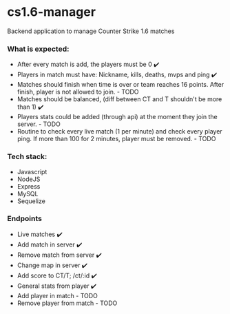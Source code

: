 # cs1.6-manager

Backend application to manage Counter Strike 1.6 matches

### What is expected:
* After every match is add, the players must be 0 ✔️
* Players in match must have: Nickname, kills, deaths, mvps and ping  ✔️
* Matches should finish when time is over or team reaches 16 points. After finish, player is not allowed to join. - TODO
* Matches should be balanced, (diff between CT and T shouldn't be more than 1) ✔️
* Players stats could be added (through api) at the moment they join the server.  - TODO
* Routine to check every live match (1 per minute) and check every player ping. If more than 100 for 2 minutes, player
must be removed. - TODO

### Tech stack:
* Javascript
* NodeJS
* Express
* MySQL
* Sequelize

### Endpoints
* Live matches ✔️
* Add match in server ✔️
* ️Remove match from server ✔️
* Change map in server  ✔️
* Add score to CT/T; /ct/:id  ✔️
* General stats from player  ✔️
* Add player in match - TODO
* Remove player from match - TODO